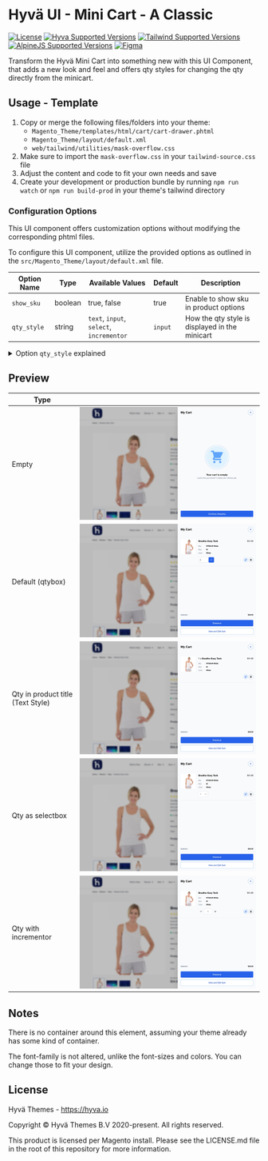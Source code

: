 # Hyvä UI - Mini Cart - A Classic

[![License]](../../../LICENSE.md)
[![Hyva Supported Versions]](https://docs.hyva.io/hyva-ui-library/getting-started.html)
[![Tailwind Supported Versions]](https://tailwindcss.com/)
[![AlpineJS Supported Versions]](https://alpinejs.dev/)
[![Figma]](https://www.figma.com/@hyva)

Transform the Hyvä Mini Cart into something new with this UI Component, that adds a new look and feel and offers qty styles for changing the qty directly from the minicart.

## Usage - Template

1. Copy or merge the following files/folders into your theme:
   * `Magento_Theme/templates/html/cart/cart-drawer.phtml`
   * `Magento_Theme/layout/default.xml`
   * `web/tailwind/utilities/mask-overflow.css`
2. Make sure to import the `mask-overflow.css` in your `tailwind-source.css` file
3. Adjust the content and code to fit your own needs and save
4. Create your development or production bundle by running `npm run watch` or `npm run build-prod` in your
   theme's tailwind directory

### Configuration Options

This UI component offers customization options without modifying the corresponding phtml files.

To configure this UI component,
utilize the provided options as outlined in the `src/Magento_Theme/layout/default.xml` file.

| Option Name  | Type    | Available Values                         | Default | Description                                    |
| ------------ | ------- | ---------------------------------------- | ------- | ---------------------------------------------- |
| `show_sku`   | boolean | true, false                              | true    | Enable to show sku in product options          |
| `qty_style ` | string  | `text`, `input`, `select`, `incrementor` | `input` | How the qty style is displayed in the minicart |

<details><summary>Option <code>qty_style</code> explained</summary>

The `qty_style` property provides various options for displaying and manipulating product quantities,
each with distinct styles and behaviors:

- `text`: This is the most basic option, simply displaying the quantity value as text before the product title.
- `input`: This adds a dedicated quantity input box.
- `select`: This also includes an input box,
  progressively enhanced with the [datalist] element for autocomplete suggestions based on typed values.
  Additionally, it provides a dropdown menu for selecting pre-defined quantities.
- `incrementor`: This utilizes a plus/minus button interface for quantity adjustment.

[datalist]: https://developer.mozilla.org/en-US/docs/Web/HTML/Element/datalist

</details>

## Preview

| Type                              |              |
| --------------------------------- | ------------ |
| Empty                             | ![preview-1] |
| Default (qtybox)                  | ![preview-2] |
| Qty in product title (Text Style) | ![preview-3] |
| Qty as selectbox                  | ![preview-4] |
| Qty with incrementor              | ![preview-5] |

[preview-1]: ./media/A-classic-empty.jpg "Preview of the mincart without items"
[preview-2]: ./media/A-classic.jpg "Preview of the mincart with qtybox"
[preview-3]: ./media/A-classic-qty-text.jpg "Preview of the mincart without qtybox"
[preview-4]: ./media/A-classic-qty-select.jpg "Preview of the mincart with qtybox as selectbox"
[preview-5]: ./media/A-classic-qty-incrementor.jpg "Preview of the mincart with qtybox with incrementor"

## Notes

There is no container around this element, assuming your theme already has some kind of container.

The font-family is not altered, unlike the font-sizes and colors. You can change those to fit your design.

## License

Hyvä Themes - https://hyva.io

Copyright © Hyvä Themes B.V 2020-present. All rights reserved.

This product is licensed per Magento install. Please see the LICENSE.md file in the root of this repository for more
information.

[License]: https://img.shields.io/badge/License-004d32?style=for-the-badge "Link to Hyvä License"
[Figma]: https://img.shields.io/badge/Figma-gray?style=for-the-badge&logo=Figma "Link to Figma"

[Hyva Supported Versions]: https://img.shields.io/badge/Hyv%C3%A4-1.2,_1.3-0A23B9?style=for-the-badge&labelColor=0A144B "Hyvä Supported Versions"
[Tailwind Supported Versions]: https://img.shields.io/badge/Tailwind-3-06B6D4?style=for-the-badge&logo=TailwindCSS "Tailwind Supported Versions"
[AlpineJS Supported Versions]: https://img.shields.io/badge/AlpineJS-3-8BC0D0?style=for-the-badge&logo=alpine.js "AlpineJS Supported Versions"
